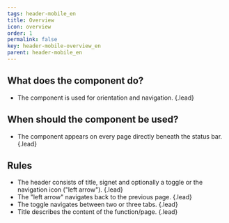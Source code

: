 ```yaml
---
tags: header-mobile_en
title: Overview
icon: overview
order: 1
permalink: false  
key: header-mobile-overview_en
parent: header-mobile_en
---
```


## What does the component do?
*   The component is used for orientation and navigation. {.lead}

## When should the component be used?
*   The component appears on every page directly beneath the status bar. {.lead}

## Rules
* The header consists of title, signet and optionally a <sbb-link variant="inline" type="button" href="/{{page.lang}}/design-system/mobile/components/segmented-button/">toggle</sbb-link> or the navigation icon ("left arrow"). {.lead}
* The "left arrow" navigates back to the previous page. {.lead}
* The <sbb-link variant="inline" type="button" href="/{{page.lang}}/design-system/mobile/components/segmented-button/">toggle</sbb-link> navigates between two or three tabs. {.lead}
* Title describes the content of the function/page. {.lead}